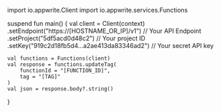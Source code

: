 import io.appwrite.Client
import io.appwrite.services.Functions

suspend fun main() {
    val client = Client(context)
      .setEndpoint("https://[HOSTNAME_OR_IP]/v1") // Your API Endpoint
      .setProject("5df5acd0d48c2") // Your project ID
      .setKey("919c2d18fb5d4...a2ae413da83346ad2") // Your secret API key

    val functions = Functions(client)
    val response = functions.updateTag(
        functionId = "[FUNCTION_ID]",
        tag = "[TAG]"
    )
    val json = response.body?.string()
}
